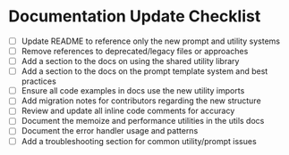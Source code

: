 # Documentation Update Checklist

- [ ] Update README to reference only the new prompt and utility systems
- [ ] Remove references to deprecated/legacy files or approaches
- [ ] Add a section to the docs on using the shared utility library
- [ ] Add a section to the docs on the prompt template system and best practices
- [ ] Ensure all code examples in docs use the new utility imports
- [ ] Add migration notes for contributors regarding the new structure
- [ ] Review and update all inline code comments for accuracy
- [ ] Document the memoize and performance utilities in the utils docs
- [ ] Document the error handler usage and patterns
- [ ] Add a troubleshooting section for common utility/prompt issues
